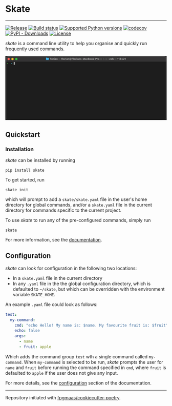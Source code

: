 <p align="center">
  <h1>Skate</h1>
</p>

---

[![Release](https://img.shields.io/github/v/release/fpgmaas/skate)](https://img.shields.io/github/v/release/fpgmaas/skate)
[![Build status](https://img.shields.io/github/actions/workflow/status/fpgmaas/skate/main.yml?branch=main)](https://github.com/fpgmaas/skate/actions/workflows/main.yml?query=branch%3Amain)
[![Supported Python versions](https://img.shields.io/pypi/pyversions/skate)](https://pypi.org/project/skate/)
[![codecov](https://codecov.io/gh/fpgmaas/skate/branch/main/graph/badge.svg)](https://codecov.io/gh/fpgmaas/skate)
[![PyPI - Downloads](https://img.shields.io/pypi/dm/skate)](https://pypistats.org/packages/skate)
[![License](https://img.shields.io/github/license/fpgmaas/skate)](https://img.shields.io/github/license/fpgmaas/skate)

_skate_ is a command line utility to help you organise and quickly run frequently used commands.

<p align="center">
<img src="docs/skate.gif"/>
</p>

## Quickstart

### Installation

_skate_ can be installed by running

```shell
pip install skate
```

To get started, run

```shell
skate init
```

which will prompt to add a `skate/skate.yaml` file in the user's home directory for global commands, and/or a `skate.yaml` file in the current directory for commands specific to the current project. 

To use _skate_ to run any of the pre-configured commands, simply run

```
skate
```

For more information, see the [documentation](https://fpgmaas.github.io/skate/).

## Configuration

_skate_ can look for configuration in the following two locations:

- In a `skate.yaml` file in the current directory
- In any `.yaml` file in the the global configuration directory, which is defaulted to `~/skate`, but which can be overridden with the environment variable `SKATE_HOME`.

An example `.yaml` file could look as follows:

```yaml
test:
  my-command:
    cmd: "echo Hello! My name is: $name. My favourite fruit is: $fruit"
    echo: false
    args:
      - name
      - fruit: apple
```

Which adds the command group `test` wth a single command called `my-command`. When `my-command` is selected to be run, _skate_ prompts the user for `name` and `fruit` before running the command specified in `cmd`, where `fruit` is defaulted to `apple` if the user does not give any input.

For more details, see the [configuration](https://fpgmaas.github.io/skate/configuration) section of the documentation.

---

Repository initiated with [fpgmaas/cookiecutter-poetry](https://github.com/fpgmaas/cookiecutter-poetry).
